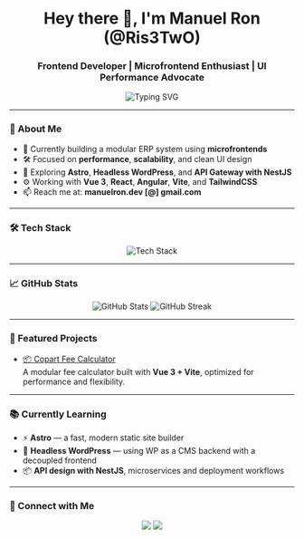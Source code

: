 <h1 align="center">Hey there 👋, I'm Manuel Ron (@Ris3TwO)</h1>
<h3 align="center">Frontend Developer | Microfrontend Enthusiast | UI Performance Advocate</h3>

<p align="center">
  <img src="https://readme-typing-svg.demolab.com?font=Fira+Code&duration=2500&pause=1000&center=true&vCenter=true&width=465&lines=Frontend+Engineer+%7C+Vue%2FReact%2FAngular%2FVite;Learning+Astro+%26+Headless+WordPress;Building+scalable+modular+apps" alt="Typing SVG" />
</p>

---

### 🧠 About Me

- 🔭 Currently building a modular ERP system using **microfrontends**
- 🛠 Focused on **performance**, **scalability**, and clean UI design
- 🌱 Exploring **Astro**, **Headless WordPress**, and **API Gateway with NestJS**
- ⚙️ Working with **Vue 3**, **React**, **Angular**, **Vite**, and **TailwindCSS**
- 📫 Reach me at: **manuelron.dev [@] gmail.com**

---

### 🛠️ Tech Stack

<p align="center">
  <img src="https://skillicons.dev/icons?i=vue,angular,react,vite,nestjs,astro,wordpress,ts,js,html,css,tailwind,git,github,vscode" alt="Tech Stack" />
</p>

---

### 📈 GitHub Stats

<p align="center">
  <img src="https://github-readme-stats.vercel.app/api?username=Ris3TwO&show_icons=true&theme=tokyonight" alt="GitHub Stats" />
  <img src="https://github-readme-streak-stats.herokuapp.com/?user=Ris3TwO&theme=tokyonight" alt="GitHub Streak" />
</p>

---

### 🚀 Featured Projects

- [📦 Copart Fee Calculator](https://github.com/Ris3TwO/copart-fee-calculator)  
  A modular fee calculator built with **Vue 3 + Vite**, optimized for performance and flexibility.

---

### 📚 Currently Learning

- ⚡ **Astro** — a fast, modern static site builder  
- 🧩 **Headless WordPress** — using WP as a CMS backend with a decoupled frontend  
- 📦 **API design with NestJS**, microservices and deployment workflows

---

### 🤝 Connect with Me

<p align="center">
  <a href="https://linkedin.com/in/manueljron"><img src="https://img.shields.io/badge/LinkedIn-blue?logo=linkedin&logoColor=white" /></a>
  <a href="mailto:manuelron.dev@gmail.com"><img src="https://img.shields.io/badge/Email-D14836?logo=gmail&logoColor=white" /></a>
</p>
